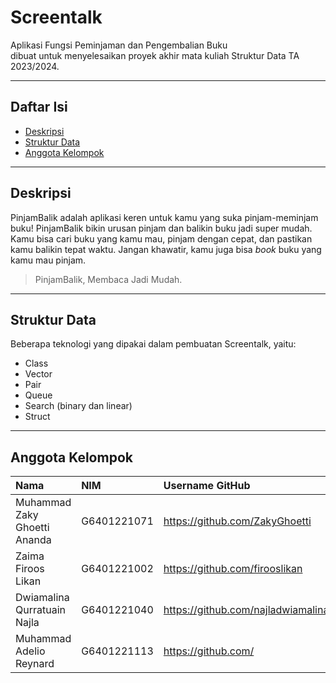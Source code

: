 # Screentalk

Aplikasi Fungsi Peminjaman dan Pengembalian Buku <br>
dibuat untuk menyelesaikan proyek akhir mata kuliah Struktur Data TA 2023/2024.

---

## Daftar Isi
- [Deskripsi](#deskripsi)
- [Struktur Data](#struktur-data)
- [Anggota Kelompok](#anggota-kelompok)

---

## Deskripsi

PinjamBalik adalah aplikasi keren untuk kamu yang suka pinjam-meminjam buku! 
PinjamBalik bikin urusan pinjam dan balikin buku jadi super mudah. 
Kamu bisa cari buku yang kamu mau, pinjam dengan cepat, dan pastikan kamu balikin tepat waktu. 
Jangan khawatir, kamu juga bisa <i>book</i> buku yang kamu mau pinjam. 

> PinjamBalik, Membaca Jadi Mudah.

---

## Struktur Data

Beberapa teknologi yang dipakai dalam pembuatan Screentalk, yaitu:

- Class
- Vector
- Pair
- Queue
- Search (binary dan linear)
- Struct

---

## Anggota Kelompok

| Nama                  | NIM           | Username GitHub                   |
| :-------------------- | :------------ | :-------------------------------- |
| Muhammad Zaky Ghoetti Ananda | G6401221071   | https://github.com/ZakyGhoetti        |
| Zaima Firoos Likan    | G6401221002   | https://github.com/firooslikan    |
| Dwiamalina Qurratuain Najla | G6401221040   | https://github.com/najladwiamalina        |
|Muhammad Adelio Reynard  | G6401221113   | https://github.com/     |
